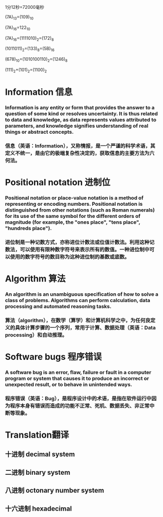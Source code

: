  1分12秒=72000毫秒

(7A)<sub>13</sub>=(109)<sub>10

(7A)<sub>16</sub>=122<sub>10

(7A)<sub>16</sub>=(1111010)<sub>2</sub>=(172)<sub>8</sub>

(1011011)<sub>2</sub>=(133)<sub>8</sub>=(5B)<sub>16</sub>

(678)<sub>10</sub>=(1010100110)<sub>2</sub>=(1246)<sub>8</sub>

(111)<sub>2</sub>+(101)<sub>2</sub>=(1100)<sub>2</sub>
# Information 信息
### Information is any entity or form that provides the answer to a question of some kind or resolves uncertainty. It is thus related to data and knowledge, as data represents values attributed to parameters, and knowledge signifies understanding of real things or abstract concepts.
### **信息（英语：Information），又称情报，是一个严谨的科学术语，其定义不统一，是由它的极端复杂性决定的，获取信息的主要方法为六何法。**
# Positional notation 进制位
### Positional notation or place-value notation is a method of representing or encoding numbers. Positional notation is distinguished from other notations (such as Roman numerals) for its use of the same symbol for the different orders of magnitude (for example, the "ones place", "tens place", "hundreds place"). 
### **进位制是一种记数方式，亦称进位计数法或位值计数法。利用这种记数法，可以使用有限种数字符号来表示所有的数值。一种进位制中可以使用的数字符号的数目称为这种进位制的基数或底数。**
# Algorithm 算法
### An algorithm is an unambiguous specification of how to solve a class of problems. Algorithms can perform calculation, data processing and automated reasoning tasks.
### **算法（algorithm），在数学（算学）和计算机科学之中，为任何良定义的具体计算步骤的一个序列，常用于计算、数据处理（英语：Data processing）和自动推理。**
# Software bugs 程序错误
### A software bug is an error, flaw, failure or fault in a computer program or system that causes it to produce an incorrect or unexpected result, or to behave in unintended ways. 
### **程序错误（英语：Bug），是程序设计中的术语，是指在软件运行中因为程序本身有错误而造成的功能不正常、死机、数据丢失、非正常中断等现象。**
# Translation翻译
## **十进制**  decimal system
## **二进制** binary system
## **八进制** octonary number system
## **十六进制** hexadecimal